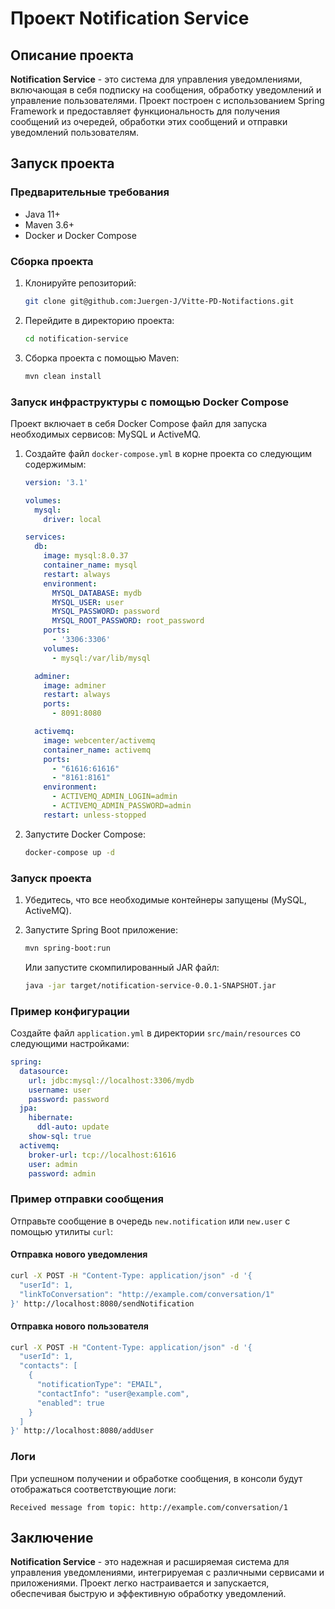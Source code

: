 # Проект Notification Service

## Описание проекта

**Notification Service** - это система для управления уведомлениями, включающая в себя подписку на сообщения, обработку уведомлений и управление пользователями. Проект построен с использованием Spring Framework и предоставляет функциональность для получения сообщений из очередей, обработки этих сообщений и отправки уведомлений пользователям.

## Запуск проекта

### Предварительные требования

- Java 11+
- Maven 3.6+
- Docker и Docker Compose

### Сборка проекта

1. Клонируйте репозиторий:

   ```sh
   git clone git@github.com:Juergen-J/Vitte-PD-Notifactions.git
   ```

2. Перейдите в директорию проекта:

   ```sh
   cd notification-service
   ```

3. Сборка проекта с помощью Maven:

   ```sh
   mvn clean install
   ```

### Запуск инфраструктуры с помощью Docker Compose

Проект включает в себя Docker Compose файл для запуска необходимых сервисов: MySQL и ActiveMQ.

1. Создайте файл `docker-compose.yml` в корне проекта со следующим содержимым:

   ```yaml
   version: '3.1'

   volumes:
     mysql:
       driver: local

   services:
     db:
       image: mysql:8.0.37
       container_name: mysql
       restart: always
       environment:
         MYSQL_DATABASE: mydb
         MYSQL_USER: user
         MYSQL_PASSWORD: password
         MYSQL_ROOT_PASSWORD: root_password
       ports:
         - '3306:3306'
       volumes:
         - mysql:/var/lib/mysql

     adminer:
       image: adminer
       restart: always
       ports:
         - 8091:8080

     activemq:
       image: webcenter/activemq
       container_name: activemq
       ports:
         - "61616:61616"
         - "8161:8161"
       environment:
         - ACTIVEMQ_ADMIN_LOGIN=admin
         - ACTIVEMQ_ADMIN_PASSWORD=admin
       restart: unless-stopped
   ```

2. Запустите Docker Compose:

   ```sh
   docker-compose up -d
   ```

### Запуск проекта

1. Убедитесь, что все необходимые контейнеры запущены (MySQL, ActiveMQ).
2. Запустите Spring Boot приложение:

   ```sh
   mvn spring-boot:run
   ```

   Или запустите скомпилированный JAR файл:

   ```sh
   java -jar target/notification-service-0.0.1-SNAPSHOT.jar
   ```

### Пример конфигурации

Создайте файл `application.yml` в директории `src/main/resources` со следующими настройками:

```yaml
spring:
  datasource:
    url: jdbc:mysql://localhost:3306/mydb
    username: user
    password: password
  jpa:
    hibernate:
      ddl-auto: update
    show-sql: true
  activemq:
    broker-url: tcp://localhost:61616
    user: admin
    password: admin
```

### Пример отправки сообщения

Отправьте сообщение в очередь `new.notification` или `new.user` с помощью утилиты `curl`:

#### Отправка нового уведомления

```sh
curl -X POST -H "Content-Type: application/json" -d '{
  "userId": 1,
  "linkToConversation": "http://example.com/conversation/1"
}' http://localhost:8080/sendNotification
```

#### Отправка нового пользователя

```sh
curl -X POST -H "Content-Type: application/json" -d '{
  "userId": 1,
  "contacts": [
    {
      "notificationType": "EMAIL",
      "contactInfo": "user@example.com",
      "enabled": true
    }
  ]
}' http://localhost:8080/addUser
```

### Логи

При успешном получении и обработке сообщения, в консоли будут отображаться соответствующие логи:

```
Received message from topic: http://example.com/conversation/1
```

## Заключение

**Notification Service** - это надежная и расширяемая система для управления уведомлениями, интегрируемая с различными сервисами и приложениями. Проект легко настраивается и запускается, обеспечивая быструю и эффективную обработку уведомлений.